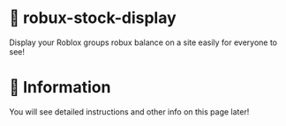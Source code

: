 # 💸 robux-stock-display
Display your Roblox groups robux balance on a site easily for everyone to see!

# 📢 Information
You will see detailed instructions and other info on this page later!
